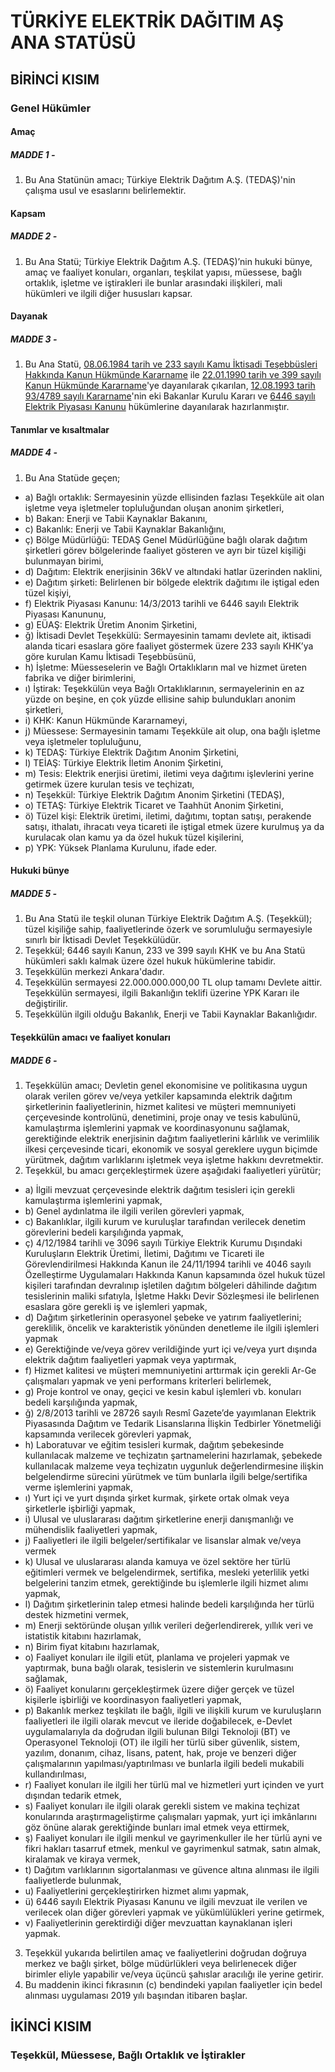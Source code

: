 # **TÜRKİYE ELEKTRİK DAĞITIM AŞ ANA STATÜSÜ**
## **BİRİNCİ KISIM**
### **Genel Hükümler**

#### **Amaç**
##### **MADDE 1 -**
1. Bu Ana Statünün amacı; Türkiye Elektrik Dağıtım A.Ş. (TEDAŞ)'nin çalışma usul ve esaslarını belirlemektir.
#### **Kapsam**
##### **MADDE 2 -**
1. Bu Ana Statü; Türkiye Elektrik Dağıtım A.Ş. (TEDAŞ)’nin hukuki bünye, amaç ve faaliyet konuları, organları, teşkilat yapısı, müessese, bağlı ortaklık, işletme ve iştirakleri ile bunlar arasındaki ilişkileri, mali hükümleri ve ilgili diğer hususları kapsar.
#### **Dayanak**
##### **MADDE 3 -**
1. Bu Ana Statü, [08.06.1984 tarih ve 233 sayılı Kamu İktisadi Teşebbüsleri Hakkında Kanun Hükmünde Kararname](https://mevzuat.gov.tr/mevzuat?MevzuatNo=233&MevzuatTur=4&MevzuatTertip=5) ile [22.01.1990 tarih ve 399 sayılı Kanun Hükmünde Kararname](https://mevzuat.gov.tr/mevzuat?MevzuatNo=399&MevzuatTur=4&MevzuatTertip=5)'ye dayanılarak çıkarılan, [12.08.1993 tarih 93/4789 sayılı Kararname](https://www.resmigazete.gov.tr/arsiv/21830.pdf)'nin eki Bakanlar Kurulu Kararı ve [6446 sayılı Elektrik Piyasası Kanunu](https://mevzuat.gov.tr/mevzuat?MevzuatNo=6446&MevzuatTur=1&MevzuatTertip=5) hükümlerine dayanılarak hazırlanmıştır.
#### **Tanımlar ve kısaltmalar**
##### **MADDE 4 -**
1. Bu Ana Statüde geçen;
- a) Bağlı ortaklık: Sermayesinin yüzde ellisinden fazlası Teşekküle ait olan işletme veya işletmeler topluluğundan oluşan anonim şirketleri,
- b) Bakan: Enerji ve Tabii Kaynaklar Bakanını,
- c) Bakanlık: Enerji ve Tabii Kaynaklar Bakanlığını,
- ç) Bölge Müdürlüğü: TEDAŞ Genel Müdürlüğüne bağlı olarak dağıtım şirketleri görev bölgelerinde faaliyet gösteren ve ayrı bir tüzel kişiliği bulunmayan birimi,
- d) Dağıtım: Elektrik enerjisinin 36kV ve altındaki hatlar üzerinden naklini,
- e) Dağıtım şirketi: Belirlenen bir bölgede elektrik dağıtımı ile iştigal eden tüzel kişiyi,
- f) Elektrik Piyasası Kanunu: 14/3/2013 tarihli ve 6446 sayılı Elektrik Piyasası Kanununu,
- g) EÜAŞ: Elektrik Üretim Anonim Şirketini,
- ğ) İktisadi Devlet Teşekkülü: Sermayesinin tamamı devlete ait, iktisadi alanda ticari esaslara göre faaliyet göstermek üzere 233 sayılı KHK’ya göre kurulan Kamu İktisadi Teşebbüsünü,
- h) İşletme: Müesseselerin ve Bağlı Ortaklıkların mal ve hizmet üreten fabrika ve diğer birimlerini,
- ı) İştirak: Teşekkülün veya Bağlı Ortaklıklarının, sermayelerinin en az yüzde on beşine, en çok yüzde ellisine sahip bulundukları anonim şirketleri,
- i) KHK: Kanun Hükmünde Kararnameyi,
- j) Müessese: Sermayesinin tamamı Teşekküle ait olup, ona bağlı işletme veya işletmeler topluluğunu,
- k) TEDAŞ: Türkiye Elektrik Dağıtım Anonim Şirketini,
- l) TEİAŞ: Türkiye Elektrik İletim Anonim Şirketini,
- m) Tesis: Elektrik enerjisi üretimi, iletimi veya dağıtımı işlevlerini yerine getirmek üzere kurulan tesis ve teçhizatı,
- n) Teşekkül: Türkiye Elektrik Dağıtım Anonim Şirketini (TEDAŞ),
- o) TETAŞ: Türkiye Elektrik Ticaret ve Taahhüt Anonim Şirketini,
- ö) Tüzel kişi: Elektrik üretimi, iletimi, dağıtımı, toptan satışı, perakende satışı, ithalatı, ihracatı veya ticareti ile iştigal etmek üzere kurulmuş ya da kurulacak olan kamu ya da özel hukuk tüzel kişilerini,
- p) YPK: Yüksek Planlama Kurulunu,
ifade eder.
#### **Hukuki bünye**
##### **MADDE 5 -**
1. Bu Ana Statü ile teşkil olunan Türkiye Elektrik Dağıtım A.Ş. (Teşekkül); tüzel kişiliğe sahip, faaliyetlerinde özerk ve sorumluluğu sermayesiyle sınırlı bir İktisadi Devlet Teşekkülüdür.
2. Teşekkül; 6446 sayılı Kanun, 233 ve 399 sayılı KHK ve bu Ana Statü hükümleri saklı kalmak üzere özel hukuk hükümlerine tabidir.
3. Teşekkülün merkezi Ankara'dadır.
4. Teşekkülün sermayesi 22.000.000.000,00 TL olup tamamı Devlete aittir. Teşekkülün sermayesi, ilgili Bakanlığın teklifi üzerine YPK Kararı ile değiştirilir.
5. Teşekkülün ilgili olduğu Bakanlık, Enerji ve Tabii Kaynaklar Bakanlığıdır.
#### **Teşekkülün amacı ve faaliyet konuları**
##### **MADDE 6 -**
1. Teşekkülün amacı; Devletin genel ekonomisine ve politikasına uygun olarak verilen görev ve/veya yetkiler kapsamında elektrik dağıtım şirketlerinin faaliyetlerinin, hizmet kalitesi ve müşteri memnuniyeti çerçevesinde kontrolünü, denetimini, proje onay ve tesis kabulünü, kamulaştırma işlemlerini yapmak ve koordinasyonunu sağlamak, gerektiğinde elektrik enerjisinin dağıtım faaliyetlerini kârlılık ve verimlilik ilkesi çerçevesinde ticari, ekonomik ve sosyal gereklere uygun biçimde yürütmek, dağıtım varlıklarını işletmek veya işletme hakkını devretmektir.
2. Teşekkül, bu amacı gerçekleştirmek üzere aşağıdaki faaliyetleri yürütür;
- a) İlgili mevzuat çerçevesinde elektrik dağıtım tesisleri için gerekli kamulaştırma işlemlerini yapmak,
- b) Genel aydınlatma ile ilgili verilen görevleri yapmak,
- c) Bakanlıklar, ilgili kurum ve kuruluşlar tarafından verilecek denetim görevlerini bedeli karşılığında yapmak,
- ç) 4/12/1984 tarihli ve 3096 sayılı Türkiye Elektrik Kurumu Dışındaki Kuruluşların Elektrik Üretimi, İletimi, Dağıtımı ve Ticareti ile Görevlendirilmesi Hakkında Kanun ile 24/11/1994 tarihli ve 4046 sayılı Özelleştirme Uygulamaları Hakkında Kanun kapsamında özel hukuk tüzel kişileri tarafından devralınıp işletilen dağıtım bölgeleri dâhilinde dağıtım tesislerinin maliki sıfatıyla, İşletme Hakkı Devir Sözleşmesi ile belirlenen esaslara göre gerekli iş ve işlemleri yapmak,
- d) Dağıtım şirketlerinin operasyonel şebeke ve yatırım faaliyetlerini; gereklilik, öncelik ve karakteristik yönünden denetleme ile ilgili işlemleri yapmak
- e) Gerektiğinde ve/veya görev verildiğinde yurt içi ve/veya yurt dışında elektrik dağıtım faaliyetleri yapmak veya yaptırmak,
- f) Hizmet kalitesi ve müşteri memnuniyetini arttırmak için gerekli Ar-Ge çalışmaları yapmak ve yeni performans kriterleri belirlemek,
- g) Proje kontrol ve onay, geçici ve kesin kabul işlemleri vb. konuları bedeli karşılığında yapmak,
- ğ) 2/8/2013 tarihli ve 28726 sayılı Resmî Gazete’de yayımlanan Elektrik Piyasasında Dağıtım ve Tedarik Lisanslarına İlişkin Tedbirler Yönetmeliği kapsamında verilecek görevleri yapmak,
- h) Laboratuvar ve eğitim tesisleri kurmak, dağıtım şebekesinde kullanılacak malzeme ve teçhizatın şartnamelerini hazırlamak, şebekede kullanılacak malzeme veya teçhizatın uygunluk değerlendirmesine ilişkin belgelendirme sürecini yürütmek ve tüm bunlarla ilgili belge/sertifika verme işlemlerini yapmak,
- ı) Yurt içi ve yurt dışında şirket kurmak, şirkete ortak olmak veya şirketlerle işbirliği yapmak,
- i) Ulusal ve uluslararası dağıtım şirketlerine enerji danışmanlığı ve mühendislik faaliyetleri yapmak,
- j) Faaliyetleri ile ilgili belgeler/sertifikalar ve lisanslar almak ve/veya vermek
- k) Ulusal ve uluslararası alanda kamuya ve özel sektöre her türlü eğitimleri vermek ve belgelendirmek, sertifika, mesleki yeterlilik yetki belgelerini tanzim etmek, gerektiğinde bu işlemlerle ilgili hizmet alımı yapmak,
- l) Dağıtım şirketlerinin talep etmesi halinde bedeli karşılığında her türlü destek hizmetini vermek,
- m) Enerji sektöründe oluşan yıllık verileri değerlendirerek, yıllık veri ve istatistik kitabını hazırlamak,
- n) Birim fiyat kitabını hazırlamak,
- o) Faaliyet konuları ile ilgili etüt, planlama ve projeleri yapmak ve yaptırmak, buna bağlı olarak, tesislerin ve sistemlerin kurulmasını sağlamak,
- ö) Faaliyet konularını gerçekleştirmek üzere diğer gerçek ve tüzel kişilerle işbirliği ve koordinasyon faaliyetleri yapmak,
- p) Bakanlık merkez teşkilatı ile bağlı, ilgili ve ilişkili kurum ve kuruluşların faaliyetleri ile ilgili olarak mevcut ve ileride doğabilecek, e-Devlet uygulamalarıyla da doğrudan ilgili bulunan Bilgi Teknoloji (BT) ve Operasyonel Teknoloji (OT) ile ilgili her türlü siber güvenlik, sistem, yazılım, donanım, cihaz, lisans, patent, hak, proje ve benzeri diğer çalışmalarının yapılması/yaptırılması ve bunlarla ilgili bedeli mukabili kullandırılması,
- r) Faaliyet konuları ile ilgili her türlü mal ve hizmetleri yurt içinden ve yurt dışından tedarik etmek,
- s) Faaliyet konuları ile ilgili olarak gerekli sistem ve makina teçhizat konularında araştırmageliştirme çalışmaları yapmak, yurt içi imkânlarını göz önüne alarak gerektiğinde bunları imal etmek veya ettirmek,
- ş) Faaliyet konuları ile ilgili menkul ve gayrimenkuller ile her türlü ayni ve fikri hakları tasarruf etmek, menkul ve gayrimenkul satmak, satın almak, kiralamak ve kiraya vermek,
- t) Dağıtım varlıklarının sigortalanması ve güvence altına alınması ile ilgili faaliyetlerde bulunmak,
- u) Faaliyetlerini gerçekleştirirken hizmet alımı yapmak,
- ü) 6446 sayılı Elektrik Piyasası Kanunu ve ilgili mevzuat ile verilen ve verilecek olan diğer görevleri yapmak ve yükümlülükleri yerine getirmek,
- v) Faaliyetlerinin gerektirdiği diğer mevzuattan kaynaklanan işleri yapmak.
3. Teşekkül yukarıda belirtilen amaç ve faaliyetlerini doğrudan doğruya merkez ve bağlı şirket, bölge müdürlükleri veya belirlenecek diğer birimler eliyle yapabilir ve/veya üçüncü şahıslar aracılığı ile yerine getirir.
4. Bu maddenin ikinci fıkrasının (c) bendindeki yapılan faaliyetler için bedel alınması uygulaması 2019 yılı başından itibaren başlar.

## **İKİNCİ KISIM**
### **Teşekkül, Müessese, Bağlı Ortaklık ve İştirakler**


